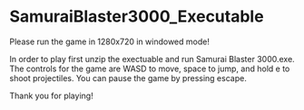 # SamuraiBlaster3000_Executable

Please run the game in 1280x720 in windowed mode!

In order to play first unzip the exectuable and run Samurai Blaster 3000.exe. The controls for the game are WASD to move, space to jump, and hold e to shoot projectiles.
You can pause the game by pressing escape. 

Thank you for playing!
